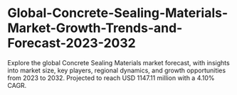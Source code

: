 # Global-Concrete-Sealing-Materials-Market-Growth-Trends-and-Forecast-2023-2032
Explore the global Concrete Sealing Materials market forecast, with insights into market size, key players, regional dynamics, and growth opportunities from 2023 to 2032. Projected to reach USD 1147.11 million with a 4.10% CAGR.
